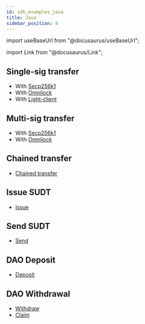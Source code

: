 ```yaml
---
id: sdk_examples_java
title: Java
sidebar_position: 4
---
```


import useBaseUrl from "@docusaurus/useBaseUrl";

import Link from "@docusaurus/Link";

## Single-sig transfer

- With [Secp256k1](https://github.com/nervosnetwork/ckb-sdk-java/blob/master/example/src/main/java/org/nervos/ckb/example/SendCkbExample.java)
- With [Omnilock](https://github.com/nervosnetwork/ckb-sdk-java/blob/master/example/src/main/java/org/nervos/ckb/example/OmnilockExample.java)
- With [Light-client](https://github.com/nervosnetwork/ckb-sdk-java/blob/master/example/src/main/java/org/nervos/ckb/example/SendCkbByLightClientExample.java)

## Multi-sig transfer

- With [Secp256k1](https://github.com/nervosnetwork/ckb-sdk-java/blob/master/example/src/main/java/org/nervos/ckb/example/SendCkbMultisigExample.java)
- With [Omnilock](https://github.com/nervosnetwork/ckb-sdk-java/blob/master/example/src/main/java/org/nervos/ckb/example/OmnilockMultisigExample.java)

## Chained transfer

- [Chained transfer](https://github.com/nervosnetwork/ckb-sdk-java/blob/master/example/src/main/java/org/nervos/ckb/example/SendChainedTransactionExample.java)

## Issue SUDT

- [Issue](https://github.com/nervosnetwork/ckb-sdk-java/blob/master/example/src/main/java/org/nervos/ckb/example/IssueSudtExample.java)

## Send SUDT

- [Send](https://github.com/nervosnetwork/ckb-sdk-java/blob/master/example/src/main/java/org/nervos/ckb/example/SendSudtExample.java)

## DAO Deposit

- [Deposit](https://github.com/nervosnetwork/ckb-sdk-java/blob/master/example/src/main/java/org/nervos/ckb/example/DaoDepositExample.java)

## DAO Withdrawal

- [Withdraw](https://github.com/nervosnetwork/ckb-sdk-java/blob/master/example/src/main/java/org/nervos/ckb/example/DaoWithdrawExample.java)
- [Claim](https://github.com/nervosnetwork/ckb-sdk-java/blob/master/example/src/main/java/org/nervos/ckb/example/DaoClaimExample.java)
